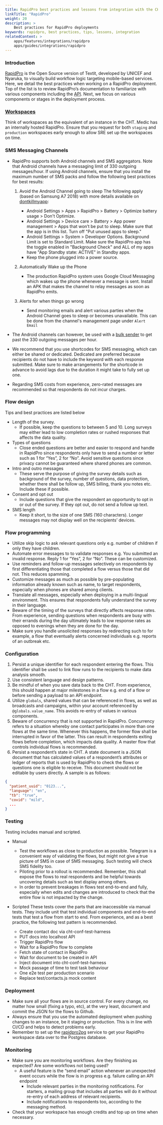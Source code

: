 ```yaml
---
title: RapidPro best practices and lessons from integration with the CHT
linkTitle: "RapidPro"
weight: 20
description: >
    Best practices for RapidPro deployments
keywords: rapidpro, best practices, tips, lessons, integration
relatedContent: >
    apps/features/integrations/rapidpro
    apps/guides/integrations/rapidpro
---
```



### Introduction
[RapidPro](https://app.rapidpro.io/) is the Open Source version of Textit, developed by UNICEF and Nyaruka, to  visually build workflow logic targeting mobile-based services. Here, we detail the best practices when working on a RapidPro deployment. Top of the list is to review RapidPro’s documentation to familiarize with various components including the [API](https://rapidpro.io/api/v2/). Next, we focus on various components or stages in the deployment process.

### [Workspaces](https://rapidpro.github.io/rapidpro/docs/orgs/)
Think of workspaces as the equivalent of an instance in the CHT. Medic has an internally hosted RapidPro. Ensure that you request for both `staging` and `production` workspaces early enough to allow SRE set up the workspaces on time.

### SMS Messaging Channels
- RapidPro supports both Android channels and SMS aggregators. Note that Android channels have a messaging limit of 330 outgoing messages/hour. If using Android channels, ensure that you install the maximum number of SMS packs and follow the following best practices for best results:
   1. Avoid the Android Channel going to sleep 
    The following apply (based on Samsung A7 2018) with more details available on [dontkillmyapp](https://dontkillmyapp.com/samsung):
      - Android Settings > Apps > RapidPro > Battery > Optimize battery usage > Don't Optimize.
      - Android Settings > Device care > Battery > App power management > Apps that won’t be put to sleep. Make sure that the app is in this list. Turn off "Put unused apps to sleep."
      - Android Settings > System > Developer Options. Background Limit is set to Standard Limit. Make sure the RapidPro app has the toggle enabled in "Background Check" and ALL of my apps have "App Standby state: ACTIVE" in Standby apps.
      - Keep the phone plugged into a power source.

   2. Automatically Wake up the Phone 
      - The production RapidPro system uses Google Cloud Messaging which wakes up the phone whenever a message is sent. Install an APK that makes the channel to relay messages as soon as RapidPro emits.
   3. Alerts for when things go wrong 
      - Send monitoring emails and alert various parties when the Android Channel goes to sleep or becomes unavailable. This can be done from the channel's management page under `Alert Email`

- The Android channels can however, be used with a [bulk sender](https://help.nyaruka.com/en/articles/5153032-using-a-bulk-sender) to get past the 330 outgoing messages per hour.
- We recommend that you use shortcodes for SMS messaging, which can either be shared or dedicated. Dedicated are preferred because recipients do not have to include the keyword with each response submitted. Make sure to make arrangements for the shortcode in advance to avoid lags due to the duration it might take to fully set up one.
- Regarding SMS costs from experience, zero-rated messages are recommended so that respondents do not incur charges.

### Flow design
Tips and best practices are listed below
 - Length of the survey.
   - If possible, keep the questions to between 5 and 10. Long surveys may either lead to low completion rates or rushed responses that affects the data quality.
- Types of questions
   - Close ended questions are better and easier to respond and handle in RapidPro since respondents only have to send a number or letter such as 1 for “Yes”, 2 for “No”. Avoid sensitive questions since privacy cannot be guaranteed where shared phones are common.
- Intro and outro messages
   - These serve the purpose of giving the survey details such as background of the survey, number of questions, data protection, whether there shall be follow up, SMS billing, thank you notes etc. Include these if possible.
- Consent and opt out
   - Include questions that give the respondent an opportunity to opt in or out of the survey. If they opt out, do not send a follow up text.
- SMS length
   - Keep it short, to the size of one SMS (160 characters). Longer messages may not display well on the recipients’ devices.

### Flow programming
- Utilize skip logic to ask relevant questions only e.g. number of children if only they have children.
- Automate error messages to to validate responses e.g. You submitted an invalid response. Reply 1 for “Yes”, 2 for “No”. These can be customized.
- Use reminders and follow-up messages selectively on respondents by first differentiating those that completed a flow versus those that did not. This reduces spamming.
- Customize messages as much as possible by pre-populating information already known such as name, to target respondents, especially when phones are shared among clients.
- Translate all messages, especially when deploying in a multi-lingual environment. This ensures that respondents fully understand the survey in their language.
- Beware of the timing of the surveys that directly affects response rates. From experience, sending questions when respondents are busy with their errands during the day ultimately leads to low response rates as opposed to evenings when they are done for the day.
- Make sure you handle unsolicited responses by redirecting such to for example, a flow that eventually alerts concerned individuals e.g. reports of an outbreak etc.

### Configuration
1. Persist a unique identifier for each respondent entering the flows. This identifier shall be used to link flow runs to the recipients to make data analysis smooth.
2. Use consistent language and design patterns.
3. Be mindful of when you save data back to the CHT. From experience, this should happen at major milestones in a flow e.g. end of a flow or before sending a payload to an API endpoint.
4. Utilize `globals`, shared values that can be referenced in flows, as well as broadcasts and campaigns, within your account referenced by `@globals.value_name`. This avoids re-entry of values in various components.
5. Beware of concurrency that is not supported in RapidPro. Concurrency refers to a situation whereby one contact participates in more than one flows at the same time. Whenever this happens, the former flow shall be interrupted in favor of the latter. This can result in respondents exiting flows before completion, which impacts data quality. A master flow that controls individual flows is recommended. 
6. Persist a respondent’s state in CHT. A state document is a JSON document that has calculated values of a respondent’s attributes or ledger of reports that is used by RapidPro to check the flows or questions one is eligible to receive. This document should not be editable by users directly. A sample is as follows:
```json
{
  "patient_uuid": "0123...",
  "language": "en",
  "tb": "true",
  "covid": "mild",
  ...
}
```

### Testing
Testing includes manual and scripted.
- Manual
   - Test the workflows as close to production as possible. Telegram is a convenient way of validating the flows, but might not give a true picture of SMS in case of SMS messaging. Such testing will check SMS fidelity too.
   - Piloting prior to a rollout is recommended. Remember, this shall expose the flows to real respondents and be helpful towards uncovering details such as text display among others.
   - In order to prevent breakages in flows test end-to-end and fully, especially when edits and changes are introduced to check that the entire flow is not impacted by the change. 

- Scripted
These tests cover the parts that are inaccessible via manual tests. They include unit that test individual components and end-to-end tests that test a flow from start to end. From experience, and as a best practice, the following test pattern is recommended.
   - Create contact doc via cht-conf-test-harness
   - PUT docs into localhost API
   - Trigger RapidPro flow
   - Wait for a RapidPro flow to complete
   - Fetch state of contact in RapidPro
   - Wait for document to be created in API
   - Inject document into cht-conf-test-harness
   - Mock passage of time to test task behaviour
   - One e2e test per production scenario
   - Replace test/contacts.js mock content

### Deployment
- Make sure all your flows are in source control. For every change, no matter how small (fixing a typo, etc), at the very least, document and commit the JSON for the flows to Github.
- Always ensure that you use the automated deployment when pushing changes to an instance, be it staging or production. This is in line with CI/CD and helps to detect problems early.
- Remember to set up the [rapidpro2pg](https://github.com/medic/rapidpro2pg) service to get your RapidPro workspace data over to the Postgres database.


### Monitoring
- Make sure you are monitoring workflows. Are they finishing as expected? Are some workflows not being used? 
   - A useful feature is the “send email” action whenever an unexpected event occurs while the flow is in progress e.g. failure calling an API endpoint
      - Include relevant parties in the monitoring notifications. For starters, a mailing group that includes all parties will do it without re-entry of each address of relevant recipients. 
      - Include notifications to respondents too, according to the messaging method. 
- Check that your workspace has enough credits and top up on time when necessary.
